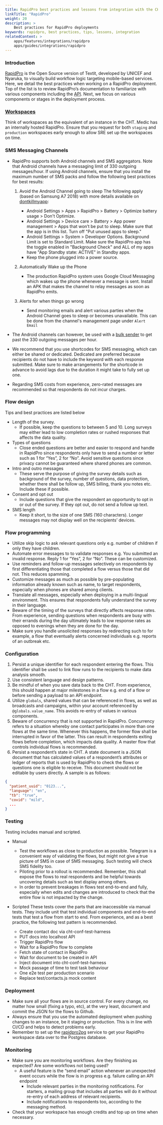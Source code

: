 ```yaml
---
title: RapidPro best practices and lessons from integration with the CHT
linkTitle: "RapidPro"
weight: 20
description: >
    Best practices for RapidPro deployments
keywords: rapidpro, best practices, tips, lessons, integration
relatedContent: >
    apps/features/integrations/rapidpro
    apps/guides/integrations/rapidpro
---
```



### Introduction
[RapidPro](https://app.rapidpro.io/) is the Open Source version of Textit, developed by UNICEF and Nyaruka, to  visually build workflow logic targeting mobile-based services. Here, we detail the best practices when working on a RapidPro deployment. Top of the list is to review RapidPro’s documentation to familiarize with various components including the [API](https://rapidpro.io/api/v2/). Next, we focus on various components or stages in the deployment process.

### [Workspaces](https://rapidpro.github.io/rapidpro/docs/orgs/)
Think of workspaces as the equivalent of an instance in the CHT. Medic has an internally hosted RapidPro. Ensure that you request for both `staging` and `production` workspaces early enough to allow SRE set up the workspaces on time.

### SMS Messaging Channels
- RapidPro supports both Android channels and SMS aggregators. Note that Android channels have a messaging limit of 330 outgoing messages/hour. If using Android channels, ensure that you install the maximum number of SMS packs and follow the following best practices for best results:
   1. Avoid the Android Channel going to sleep 
    The following apply (based on Samsung A7 2018) with more details available on [dontkillmyapp](https://dontkillmyapp.com/samsung):
      - Android Settings > Apps > RapidPro > Battery > Optimize battery usage > Don't Optimize.
      - Android Settings > Device care > Battery > App power management > Apps that won’t be put to sleep. Make sure that the app is in this list. Turn off "Put unused apps to sleep."
      - Android Settings > System > Developer Options. Background Limit is set to Standard Limit. Make sure the RapidPro app has the toggle enabled in "Background Check" and ALL of my apps have "App Standby state: ACTIVE" in Standby apps.
      - Keep the phone plugged into a power source.

   2. Automatically Wake up the Phone 
      - The production RapidPro system uses Google Cloud Messaging which wakes up the phone whenever a message is sent. Install an APK that makes the channel to relay messages as soon as RapidPro emits.
   3. Alerts for when things go wrong 
      - Send monitoring emails and alert various parties when the Android Channel goes to sleep or becomes unavailable. This can be done from the channel's management page under `Alert Email`

- The Android channels can however, be used with a [bulk sender](https://help.nyaruka.com/en/articles/5153032-using-a-bulk-sender) to get past the 330 outgoing messages per hour.
- We recommend that you use shortcodes for SMS messaging, which can either be shared or dedicated. Dedicated are preferred because recipients do not have to include the keyword with each response submitted. Make sure to make arrangements for the shortcode in advance to avoid lags due to the duration it might take to fully set up one.
- Regarding SMS costs from experience, zero-rated messages are recommended so that respondents do not incur charges.

### Flow design
Tips and best practices are listed below
 - Length of the survey.
   - If possible, keep the questions to between 5 and 10. Long surveys may either lead to low completion rates or rushed responses that affects the data quality.
- Types of questions
   - Close ended questions are better and easier to respond and handle in RapidPro since respondents only have to send a number or letter such as 1 for “Yes”, 2 for “No”. Avoid sensitive questions since privacy cannot be guaranteed where shared phones are common.
- Intro and outro messages
   - These serve the purpose of giving the survey details such as background of the survey, number of questions, data protection, whether there shall be follow up, SMS billing, thank you notes etc. Include these if possible.
- Consent and opt out
   - Include questions that give the respondent an opportunity to opt in or out of the survey. If they opt out, do not send a follow up text.
- SMS length
   - Keep it short, to the size of one SMS (160 characters). Longer messages may not display well on the recipients’ devices.

### Flow programming
- Utilize skip logic to ask relevant questions only e.g. number of children if only they have children.
- Automate error messages to to validate responses e.g. You submitted an invalid response. Reply 1 for “Yes”, 2 for “No”. These can be customized.
- Use reminders and follow-up messages selectively on respondents by first differentiating those that completed a flow versus those that did not. This reduces spamming.
- Customize messages as much as possible by pre-populating information already known such as name, to target respondents, especially when phones are shared among clients.
- Translate all messages, especially when deploying in a multi-lingual environment. This ensures that respondents fully understand the survey in their language.
- Beware of the timing of the surveys that directly affects response rates. From experience, sending questions when respondents are busy with their errands during the day ultimately leads to low response rates as opposed to evenings when they are done for the day.
- Make sure you handle unsolicited responses by redirecting such to for example, a flow that eventually alerts concerned individuals e.g. reports of an outbreak etc.

### Configuration
1. Persist a unique identifier for each respondent entering the flows. This identifier shall be used to link flow runs to the recipients to make data analysis smooth.
2. Use consistent language and design patterns.
3. Be mindful of when you save data back to the CHT. From experience, this should happen at major milestones in a flow e.g. end of a flow or before sending a payload to an API endpoint.
4. Utilize `globals`, shared values that can be referenced in flows, as well as broadcasts and campaigns, within your account referenced by `@globals.value_name`. This avoids re-entry of values in various components.
5. Beware of concurrency that is not supported in RapidPro. Concurrency refers to a situation whereby one contact participates in more than one flows at the same time. Whenever this happens, the former flow shall be interrupted in favor of the latter. This can result in respondents exiting flows before completion, which impacts data quality. A master flow that controls individual flows is recommended. 
6. Persist a respondent’s state in CHT. A state document is a JSON document that has calculated values of a respondent’s attributes or ledger of reports that is used by RapidPro to check the flows or questions one is eligible to receive. This document should not be editable by users directly. A sample is as follows:
```json
{
  "patient_uuid": "0123...",
  "language": "en",
  "tb": "true",
  "covid": "mild",
  ...
}
```

### Testing
Testing includes manual and scripted.
- Manual
   - Test the workflows as close to production as possible. Telegram is a convenient way of validating the flows, but might not give a true picture of SMS in case of SMS messaging. Such testing will check SMS fidelity too.
   - Piloting prior to a rollout is recommended. Remember, this shall expose the flows to real respondents and be helpful towards uncovering details such as text display among others.
   - In order to prevent breakages in flows test end-to-end and fully, especially when edits and changes are introduced to check that the entire flow is not impacted by the change. 

- Scripted
These tests cover the parts that are inaccessible via manual tests. They include unit that test individual components and end-to-end tests that test a flow from start to end. From experience, and as a best practice, the following test pattern is recommended.
   - Create contact doc via cht-conf-test-harness
   - PUT docs into localhost API
   - Trigger RapidPro flow
   - Wait for a RapidPro flow to complete
   - Fetch state of contact in RapidPro
   - Wait for document to be created in API
   - Inject document into cht-conf-test-harness
   - Mock passage of time to test task behaviour
   - One e2e test per production scenario
   - Replace test/contacts.js mock content

### Deployment
- Make sure all your flows are in source control. For every change, no matter how small (fixing a typo, etc), at the very least, document and commit the JSON for the flows to Github.
- Always ensure that you use the automated deployment when pushing changes to an instance, be it staging or production. This is in line with CI/CD and helps to detect problems early.
- Remember to set up the [rapidpro2pg](https://github.com/medic/rapidpro2pg) service to get your RapidPro workspace data over to the Postgres database.


### Monitoring
- Make sure you are monitoring workflows. Are they finishing as expected? Are some workflows not being used? 
   - A useful feature is the “send email” action whenever an unexpected event occurs while the flow is in progress e.g. failure calling an API endpoint
      - Include relevant parties in the monitoring notifications. For starters, a mailing group that includes all parties will do it without re-entry of each address of relevant recipients. 
      - Include notifications to respondents too, according to the messaging method. 
- Check that your workspace has enough credits and top up on time when necessary.
